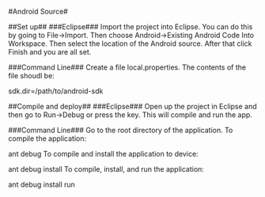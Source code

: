 #Android Source#

##Set up##
###Eclipse###
Import the project into Eclipse. You can do this by going to File->Import. Then choose Android->Existing Android Code Into Workspace. Then select the location of the Android source. After that click Finish and you are all set.

###Command Line###
Create a file local.properties. The contents of the file shoudl be:

sdk.dir=/path/to/android-sdk

##Compile and deploy##
###Eclipse###
Open up the project in Eclipse and then go to Run->Debug or press the <F11> key. This will compile and run the app.

###Command Line###
Go to the root directory of the application. To compile the application:

ant debug
To compile and install the application to device:

ant debug install
To compile, install, and run the application:

ant debug install run
